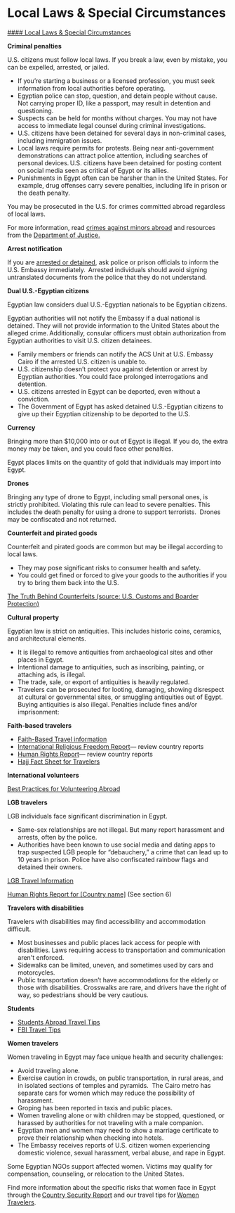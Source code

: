 # Local Laws & Special Circumstances

[#### Local Laws & Special Circumstances](javascript:void(0); "Local Laws & Special Circumstances")

**Criminal penalties**

U.S. citizens must follow local laws. If you break a law, even by mistake, you can be expelled, arrested, or jailed.

* If you’re starting a business or a licensed profession, you must seek information from local authorities before operating.
* Egyptian police can stop, question, and detain people without cause. Not carrying proper ID, like a passport, may result in detention and questioning.
* Suspects can be held for months without charges. You may not have access to immediate legal counsel during criminal investigations.
* U.S. citizens have been detained for several days in non-criminal cases, including immigration issues.
* Local laws require permits for protests. Being near anti-government demonstrations can attract police attention, including searches of personal devices. U.S. citizens have been detained for posting content on social media seen as critical of Egypt or its allies.
* Punishments in Egypt often can be harsher than in the United States. For example, drug offenses carry severe penalties, including life in prison or the death penalty.

You may be prosecuted in the U.S. for crimes committed abroad regardless of local laws.

For more information, read [crimes against minors abroad](https://travel.state.gov/content/travel/en/international-travel/emergencies/arrest-detention/crimes-against-minors.html) and resources from the [Department of Justice.](https://www.justice.gov/criminal/criminal-ceos/extraterritorial-sexual-exploitation-children)

**Arrest notification**

If you are [arrested or detained](https://travel.state.gov/content/travel/en/international-travel/emergencies/arrest-detention.html), ask police or prison officials to inform the U.S. Embassy immediately.  Arrested individuals should avoid signing untranslated documents from the police that they do not understand.

**Dual U.S.-Egyptian citizens**

Egyptian law considers dual U.S.-Egyptian nationals to be Egyptian citizens.

Egyptian authorities will not notify the Embassy if a dual national is detained. They will not provide information to the United States about the alleged crime. Additionally, consular officers must obtain authorization from Egyptian authorities to visit U.S. citizen detainees.

* Family members or friends can notify the ACS Unit at U.S. Embassy Cairo if the arrested U.S. citizen is unable to.
* U.S. citizenship doesn’t protect you against detention or arrest by Egyptian authorities. You could face prolonged interrogations and detention.
* U.S. citizens arrested in Egypt can be deported, even without a conviction.
* The Government of Egypt has asked detained U.S.-Egyptian citizens to give up their Egyptian citizenship to be deported to the U.S.

**Currency**

Bringing more than $10,000 into or out of Egypt is illegal. If you do, the extra money may be taken, and you could face other penalties.

Egypt places limits on the quantity of gold that individuals may import into Egypt.

**Drones**

Bringing any type of drone to Egypt, including small personal ones, is strictly prohibited. Violating this rule can lead to severe penalties. This includes the death penalty for using a drone to support terrorists.  Drones may be confiscated and not returned.

**Counterfeit and pirated goods**

Counterfeit and pirated goods are common but may be illegal according to local laws.

* They may pose significant risks to consumer health and safety.
* You could get fined or forced to give your goods to the authorities if you try to bring them back into the U.S.

[The Truth Behind Counterfeits (source: U.S. Customs and Boarder Protection)](https://www.cbp.gov/trade/fakegoodsrealdangers)

**Cultural property**

Egyptian law is strict on antiquities. This includes historic coins, ceramics, and architectural elements.

* It is illegal to remove antiquities from archaeological sites and other places in Egypt.
* Intentional damage to antiquities, such as inscribing, painting, or attaching ads, is illegal.
* The trade, sale, or export of antiquities is heavily regulated.
* Travelers can be prosecuted for looting, damaging, showing disrespect at cultural or governmental sites, or smuggling antiquities out of Egypt. Buying antiquities is also illegal. Penalties include fines and/or imprisonment:

**Faith-based travelers**

* [Faith-Based Travel information](https://travel.state.gov/content/travel/en/international-travel/before-you-go/travelers-with-special-considerations/faith-based-travel.html)
* [International Religious Freedom Report](https://www.state.gov/international-religious-freedom-reports/)— review country reports
* [Human Rights Report](https://www.state.gov/reports-bureau-of-democracy-human-rights-and-labor/country-reports-on-human-rights-practices/)— review country reports
* [Hajj Fact Sheet for Travelers](https://travel.state.gov/content/travel/en/international-travel/before-you-go/travelers-with-special-considerations/hajj-umrah.html)

**International volunteers**

[Best Practices for Volunteering Abroad](https://travel.state.gov/content/travel/en/international-travel/before-you-go/travelers-with-special-considerations/volunteering-abroad.html)

**LGB travelers**

LGB individuals face significant discrimination in Egypt.

* Same-sex relationships are not illegal. But many report harassment and arrests, often by the police.
* Authorities have been known to use social media and dating apps to trap suspected LGB people for “debauchery,” a crime that can lead up to 10 years in prison. Police have also confiscated rainbow flags and detained their owners.

[LGB Travel Information](https://travel.state.gov/content/travel/en/international-travel/before-you-go/travelers-with-special-considerations/lgbtqi.html)

[Human Rights Report for [Country name]](https://www.state.gov/reports-bureau-of-democracy-human-rights-and-labor/country-reports-on-human-rights-practices/?) (See section 6)

**Travelers with disabilities**

Travelers with disabilities may find accessibility and accommodation difficult.

* Most businesses and public places lack access for people with disabilities. Laws requiring access to transportation and communication aren't enforced.
* Sidewalks can be limited, uneven, and sometimes used by cars and motorcycles.
* Public transportation doesn’t have accommodations for the elderly or those with disabilities. Crosswalks are rare, and drivers have the right of way, so pedestrians should be very cautious.

**Students**

* [Students Abroad Travel Tips](https://travel.state.gov/content/travel/en/international-travel/before-you-go/travelers-with-special-considerations/students.html)
* [FBI Travel Tips](https://ucr.fbi.gov/investigate/counterintelligence/student-brochure)

**Women travelers**

Women traveling in Egypt may face unique health and security challenges:

* Avoid traveling alone.
* Exercise caution in crowds, on public transportation, in rural areas, and in isolated sections of temples and pyramids.  The Cairo metro has separate cars for women which may reduce the possibility of harassment.
* Groping has been reported in taxis and public places.
* Women traveling alone or with children may be stopped, questioned, or harassed by authorities for not traveling with a male companion.
* Egyptian men and women may need to show a marriage certificate to prove their relationship when checking into hotels.
* The Embassy receives reports of U.S. citizen women experiencing domestic violence, sexual harassment, verbal abuse, and rape in Egypt.

Some Egyptian NGOs support affected women. Victims may qualify for compensation, counseling, or relocation to the United States.

Find more information about the specific risks that women face in Egypt through the [Country Security Report](https://www.osac.gov/Content/Report/f9535564-b44b-40f6-971b-1c31033d9a55) and our travel tips for [Women Travelers](https://travel.state.gov/content/travel/en/international-travel/before-you-go/travelers-with-special-considerations/women-travelers.html).